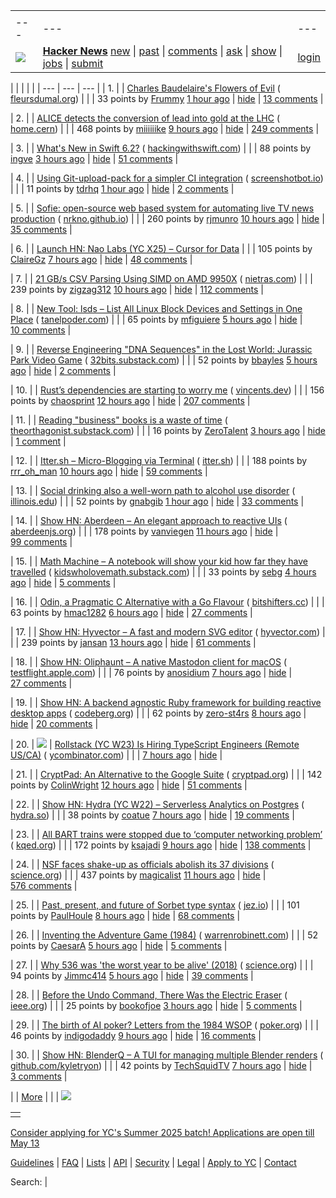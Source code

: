 |     |     |     |
| --- | --- | --- |
| |     |     |     |
| --- | --- | --- |
| [![](https://news.ycombinator.com/y18.svg)](https://news.ycombinator.com/) | **[Hacker News](https://news.ycombinator.com/news)** [new](https://news.ycombinator.com/newest) \| [past](https://news.ycombinator.com/front) \| [comments](https://news.ycombinator.com/newcomments) \| [ask](https://news.ycombinator.com/ask) \| [show](https://news.ycombinator.com/show) \| [jobs](https://news.ycombinator.com/jobs) \| [submit](https://news.ycombinator.com/submit) | [login](https://news.ycombinator.com/login?goto=news) | |

| |     |     |     |
| --- | --- | --- |
| 1. |  | [Charles Baudelaire's Flowers of Evil](https://fleursdumal.org/) ( [fleursdumal.org](https://news.ycombinator.com/from?site=fleursdumal.org)) |
|  | 33 points by [Frummy](https://news.ycombinator.com/user?id=Frummy) [1 hour ago](https://news.ycombinator.com/item?id=43941598) \| [hide](https://news.ycombinator.com/hide?id=43941598&goto=news) \| [13 comments](https://news.ycombinator.com/item?id=43941598) |

| 2. |  | [ALICE detects the conversion of lead into gold at the LHC](https://www.home.cern/news/news/physics/alice-detects-conversion-lead-gold-lhc) ( [home.cern](https://news.ycombinator.com/from?site=home.cern)) |
|  | 468 points by [miiiiiike](https://news.ycombinator.com/user?id=miiiiiike) [9 hours ago](https://news.ycombinator.com/item?id=43937214) \| [hide](https://news.ycombinator.com/hide?id=43937214&goto=news) \| [249 comments](https://news.ycombinator.com/item?id=43937214) |

| 3. |  | [What's New in Swift 6.2?](https://www.hackingwithswift.com/articles/277/whats-new-in-swift-6-2) ( [hackingwithswift.com](https://news.ycombinator.com/from?site=hackingwithswift.com)) |
|  | 88 points by [ingve](https://news.ycombinator.com/user?id=ingve) [3 hours ago](https://news.ycombinator.com/item?id=43940539) \| [hide](https://news.ycombinator.com/hide?id=43940539&goto=news) \| [51 comments](https://news.ycombinator.com/item?id=43940539) |

| 4. |  | [Using Git-upload-pack for a simpler CI integration](https://blog.screenshotbot.io/2025/05/09/using-git-upload-pack-for-a-simpler-ci-integration/) ( [screenshotbot.io](https://news.ycombinator.com/from?site=screenshotbot.io)) |
|  | 11 points by [tdrhq](https://news.ycombinator.com/user?id=tdrhq) [1 hour ago](https://news.ycombinator.com/item?id=43941608) \| [hide](https://news.ycombinator.com/hide?id=43941608&goto=news) \| [2 comments](https://news.ycombinator.com/item?id=43941608) |

| 5. |  | [Sofie: open-source web based system for automating live TV news production](https://nrkno.github.io/sofie-core/) ( [nrkno.github.io](https://news.ycombinator.com/from?site=nrkno.github.io)) |
|  | 260 points by [rjmunro](https://news.ycombinator.com/user?id=rjmunro) [10 hours ago](https://news.ycombinator.com/item?id=43936408) \| [hide](https://news.ycombinator.com/hide?id=43936408&goto=news) \| [35 comments](https://news.ycombinator.com/item?id=43936408) |

| 6. |  | [Launch HN: Nao Labs (YC X25) – Cursor for Data](https://news.ycombinator.com/item?id=43938607) |
|  | 105 points by [ClaireGz](https://news.ycombinator.com/user?id=ClaireGz) [7 hours ago](https://news.ycombinator.com/item?id=43938607) \| [hide](https://news.ycombinator.com/hide?id=43938607&goto=news) \| [48 comments](https://news.ycombinator.com/item?id=43938607) |

| 7. |  | [21 GB/s CSV Parsing Using SIMD on AMD 9950X](https://nietras.com/2025/05/09/sep-0-10-0/) ( [nietras.com](https://news.ycombinator.com/from?site=nietras.com)) |
|  | 239 points by [zigzag312](https://news.ycombinator.com/user?id=zigzag312) [10 hours ago](https://news.ycombinator.com/item?id=43936592) \| [hide](https://news.ycombinator.com/hide?id=43936592&goto=news) \| [112 comments](https://news.ycombinator.com/item?id=43936592) |

| 8. |  | [New Tool: lsds – List All Linux Block Devices and Settings in One Place](https://tanelpoder.com/posts/lsds-list-linux-block-devices-and-their-config/) ( [tanelpoder.com](https://news.ycombinator.com/from?site=tanelpoder.com)) |
|  | 65 points by [mfiguiere](https://news.ycombinator.com/user?id=mfiguiere) [5 hours ago](https://news.ycombinator.com/item?id=43939617) \| [hide](https://news.ycombinator.com/hide?id=43939617&goto=news) \| [10 comments](https://news.ycombinator.com/item?id=43939617) |

| 9. |  | [Reverse Engineering "DNA Sequences" in the Lost World: Jurassic Park Video Game](https://32bits.substack.com/p/under-the-microscope-the-lost-world) ( [32bits.substack.com](https://news.ycombinator.com/from?site=32bits.substack.com)) |
|  | 52 points by [bbayles](https://news.ycombinator.com/user?id=bbayles) [5 hours ago](https://news.ycombinator.com/item?id=43917278) \| [hide](https://news.ycombinator.com/hide?id=43917278&goto=news) \| [2 comments](https://news.ycombinator.com/item?id=43917278) |

| 10. |  | [Rust’s dependencies are starting to worry me](https://vincents.dev/blog/rust-dependencies-scare-me/?) ( [vincents.dev](https://news.ycombinator.com/from?site=vincents.dev)) |
|  | 156 points by [chaosprint](https://news.ycombinator.com/user?id=chaosprint) [12 hours ago](https://news.ycombinator.com/item?id=43935067) \| [hide](https://news.ycombinator.com/hide?id=43935067&goto=news) \| [207 comments](https://news.ycombinator.com/item?id=43935067) |

| 11. |  | [Reading "business" books is a waste of time](https://theorthagonist.substack.com/p/why-reading-business-books-is-a-waste) ( [theorthagonist.substack.com](https://news.ycombinator.com/from?site=theorthagonist.substack.com)) |
|  | 16 points by [ZeroTalent](https://news.ycombinator.com/user?id=ZeroTalent) [3 hours ago](https://news.ycombinator.com/item?id=43940747) \| [hide](https://news.ycombinator.com/hide?id=43940747&goto=news) \| [1 comment](https://news.ycombinator.com/item?id=43940747) |

| 12. |  | [Itter.sh – Micro-Blogging via Terminal](https://www.itter.sh/) ( [itter.sh](https://news.ycombinator.com/from?site=itter.sh)) |
|  | 188 points by [rrr\_oh\_man](https://news.ycombinator.com/user?id=rrr_oh_man) [10 hours ago](https://news.ycombinator.com/item?id=43936884) \| [hide](https://news.ycombinator.com/hide?id=43936884&goto=news) \| [59 comments](https://news.ycombinator.com/item?id=43936884) |

| 13. |  | [Social drinking also a well-worn path to alcohol use disorder](https://news.illinois.edu/review-social-drinking-also-a-well-worn-path-to-alcohol-use-disorder/) ( [illinois.edu](https://news.ycombinator.com/from?site=illinois.edu)) |
|  | 52 points by [gnabgib](https://news.ycombinator.com/user?id=gnabgib) [1 hour ago](https://news.ycombinator.com/item?id=43941596) \| [hide](https://news.ycombinator.com/hide?id=43941596&goto=news) \| [33 comments](https://news.ycombinator.com/item?id=43941596) |

| 14. |  | [Show HN: Aberdeen – An elegant approach to reactive UIs](https://aberdeenjs.org/) ( [aberdeenjs.org](https://news.ycombinator.com/from?site=aberdeenjs.org)) |
|  | 178 points by [vanviegen](https://news.ycombinator.com/user?id=vanviegen) [11 hours ago](https://news.ycombinator.com/item?id=43936097) \| [hide](https://news.ycombinator.com/hide?id=43936097&goto=news) \| [99 comments](https://news.ycombinator.com/item?id=43936097) |

| 15. |  | [Math Machine – A notebook will show your kid how far they have travelled](https://kidswholovemath.substack.com/p/math-machine) ( [kidswholovemath.substack.com](https://news.ycombinator.com/from?site=kidswholovemath.substack.com)) |
|  | 33 points by [sebg](https://news.ycombinator.com/user?id=sebg) [4 hours ago](https://news.ycombinator.com/item?id=43903162) \| [hide](https://news.ycombinator.com/hide?id=43903162&goto=news) \| [5 comments](https://news.ycombinator.com/item?id=43903162) |

| 16. |  | [Odin, a Pragmatic C Alternative with a Go Flavour](http://bitshifters.cc/2025/05/04/odin.html) ( [bitshifters.cc](https://news.ycombinator.com/from?site=bitshifters.cc)) |
|  | 63 points by [hmac1282](https://news.ycombinator.com/user?id=hmac1282) [6 hours ago](https://news.ycombinator.com/item?id=43939520) \| [hide](https://news.ycombinator.com/hide?id=43939520&goto=news) \| [27 comments](https://news.ycombinator.com/item?id=43939520) |

| 17. |  | [Show HN: Hyvector – A fast and modern SVG editor](https://www.hyvector.com/) ( [hyvector.com](https://news.ycombinator.com/from?site=hyvector.com)) |
|  | 239 points by [jansan](https://news.ycombinator.com/user?id=jansan) [13 hours ago](https://news.ycombinator.com/item?id=43935394) \| [hide](https://news.ycombinator.com/hide?id=43935394&goto=news) \| [61 comments](https://news.ycombinator.com/item?id=43935394) |

| 18. |  | [Show HN: Oliphaunt – A native Mastodon client for macOS](https://testflight.apple.com/join/Epq1P3Cw) ( [testflight.apple.com](https://news.ycombinator.com/from?site=testflight.apple.com)) |
|  | 76 points by [anosidium](https://news.ycombinator.com/user?id=anosidium) [7 hours ago](https://news.ycombinator.com/item?id=43938530) \| [hide](https://news.ycombinator.com/hide?id=43938530&goto=news) \| [27 comments](https://news.ycombinator.com/item?id=43938530) |

| 19. |  | [Show HN: A backend agnostic Ruby framework for building reactive desktop apps](https://codeberg.org/skinnyjames/hokusai) ( [codeberg.org](https://news.ycombinator.com/from?site=codeberg.org)) |
|  | 62 points by [zero-st4rs](https://news.ycombinator.com/user?id=zero-st4rs) [8 hours ago](https://news.ycombinator.com/item?id=43938309) \| [hide](https://news.ycombinator.com/hide?id=43938309&goto=news) \| [20 comments](https://news.ycombinator.com/item?id=43938309) |

| 20. | ![](https://news.ycombinator.com/s.gif) | [Rollstack (YC W23) Is Hiring TypeScript Engineers (Remote US/CA)](https://www.ycombinator.com/companies/rollstack-2/jobs/QPqpb1n-software-engineer-typescript-us-canada) ( [ycombinator.com](https://news.ycombinator.com/from?site=ycombinator.com)) |
|  | [7 hours ago](https://news.ycombinator.com/item?id=43938959) \| [hide](https://news.ycombinator.com/hide?id=43938959&goto=news) |

| 21. |  | [CryptPad: An Alternative to the Google Suite](https://cryptpad.org/) ( [cryptpad.org](https://news.ycombinator.com/from?site=cryptpad.org)) |
|  | 142 points by [ColinWright](https://news.ycombinator.com/user?id=ColinWright) [12 hours ago](https://news.ycombinator.com/item?id=43935707) \| [hide](https://news.ycombinator.com/hide?id=43935707&goto=news) \| [51 comments](https://news.ycombinator.com/item?id=43935707) |

| 22. |  | [Show HN: Hydra (YC W22) – Serverless Analytics on Postgres](https://www.hydra.so/) ( [hydra.so](https://news.ycombinator.com/from?site=hydra.so)) |
|  | 38 points by [coatue](https://news.ycombinator.com/user?id=coatue) [7 hours ago](https://news.ycombinator.com/item?id=43937852) \| [hide](https://news.ycombinator.com/hide?id=43937852&goto=news) \| [19 comments](https://news.ycombinator.com/item?id=43937852) |

| 23. |  | [All BART trains were stopped due to ‘computer networking problem’](https://www.kqed.org/news/12039472/bart-shuts-down-entire-train-service-due-to-computer-networking-problem) ( [kqed.org](https://news.ycombinator.com/from?site=kqed.org)) |
|  | 172 points by [ksajadi](https://news.ycombinator.com/user?id=ksajadi) [9 hours ago](https://news.ycombinator.com/item?id=43937242) \| [hide](https://news.ycombinator.com/hide?id=43937242&goto=news) \| [138 comments](https://news.ycombinator.com/item?id=43937242) |

| 24. |  | [NSF faces shake-up as officials abolish its 37 divisions](https://www.science.org/content/article/exclusive-nsf-faces-radical-shake-officials-abolish-its-37-divisions) ( [science.org](https://news.ycombinator.com/from?site=science.org)) |
|  | 437 points by [magicalist](https://news.ycombinator.com/user?id=magicalist) [11 hours ago](https://news.ycombinator.com/item?id=43935913) \| [hide](https://news.ycombinator.com/hide?id=43935913&goto=news) \| [576 comments](https://news.ycombinator.com/item?id=43935913) |

| 25. |  | [Past, present, and future of Sorbet type syntax](https://blog.jez.io/history-of-sorbet-syntax/) ( [jez.io](https://news.ycombinator.com/from?site=jez.io)) |
|  | 101 points by [PaulHoule](https://news.ycombinator.com/user?id=PaulHoule) [8 hours ago](https://news.ycombinator.com/item?id=43938400) \| [hide](https://news.ycombinator.com/hide?id=43938400&goto=news) \| [68 comments](https://news.ycombinator.com/item?id=43938400) |

| 26. |  | [Inventing the Adventure Game (1984)](http://www.warrenrobinett.com/inventing_adventure/) ( [warrenrobinett.com](https://news.ycombinator.com/from?site=warrenrobinett.com)) |
|  | 52 points by [CaesarA](https://news.ycombinator.com/user?id=CaesarA) [5 hours ago](https://news.ycombinator.com/item?id=43939781) \| [hide](https://news.ycombinator.com/hide?id=43939781&goto=news) \| [5 comments](https://news.ycombinator.com/item?id=43939781) |

| 27. |  | [Why 536 was 'the worst year to be alive' (2018)](https://www.science.org/content/article/why-536-was-worst-year-be-alive) ( [science.org](https://news.ycombinator.com/from?site=science.org)) |
|  | 94 points by [Jimmc414](https://news.ycombinator.com/user?id=Jimmc414) [5 hours ago](https://news.ycombinator.com/item?id=43940033) \| [hide](https://news.ycombinator.com/hide?id=43940033&goto=news) \| [39 comments](https://news.ycombinator.com/item?id=43940033) |

| 28. |  | [Before the Undo Command, There Was the Electric Eraser](https://spectrum.ieee.org/electric-eraser) ( [ieee.org](https://news.ycombinator.com/from?site=ieee.org)) |
|  | 25 points by [bookofjoe](https://news.ycombinator.com/user?id=bookofjoe) [3 hours ago](https://news.ycombinator.com/item?id=43920006) \| [hide](https://news.ycombinator.com/hide?id=43920006&goto=news) \| [5 comments](https://news.ycombinator.com/item?id=43920006) |

| 29. |  | [The birth of AI poker? Letters from the 1984 WSOP](https://www.poker.org/latest-news/the-birth-of-ai-poker-letters-from-the-1984-wsop-a4v2W4N4X3EP/) ( [poker.org](https://news.ycombinator.com/from?site=poker.org)) |
|  | 46 points by [indigodaddy](https://news.ycombinator.com/user?id=indigodaddy) [9 hours ago](https://news.ycombinator.com/item?id=43896835) \| [hide](https://news.ycombinator.com/hide?id=43896835&goto=news) \| [16 comments](https://news.ycombinator.com/item?id=43896835) |

| 30. |  | [Show HN: BlenderQ – A TUI for managing multiple Blender renders](https://github.com/KyleTryon/BlenderQ) ( [github.com/kyletryon](https://news.ycombinator.com/from?site=github.com/kyletryon)) |
|  | 42 points by [TechSquidTV](https://news.ycombinator.com/user?id=TechSquidTV) [7 hours ago](https://news.ycombinator.com/item?id=43938481) \| [hide](https://news.ycombinator.com/hide?id=43938481&goto=news) \| [3 comments](https://news.ycombinator.com/item?id=43938481) |

|  | [More](https://news.ycombinator.com/?p=2) | |
| ![](https://news.ycombinator.com/s.gif)

|     |
| --- |
|  |

[Consider applying for YC's Summer 2025 batch! Applications are open till May 13](https://www.ycombinator.com/apply/)

[Guidelines](https://news.ycombinator.com/newsguidelines.html) \| [FAQ](https://news.ycombinator.com/newsfaq.html) \| [Lists](https://news.ycombinator.com/lists) \| [API](https://github.com/HackerNews/API) \| [Security](https://news.ycombinator.com/security.html) \| [Legal](https://www.ycombinator.com/legal/) \| [Apply to YC](https://www.ycombinator.com/apply/) \| [Contact](mailto:hn@ycombinator.com)

Search: |
